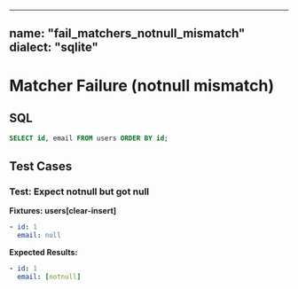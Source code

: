 ----
name: "fail_matchers_notnull_mismatch"
dialect: "sqlite"
----

# Matcher Failure (notnull mismatch)

## SQL
```sql
SELECT id, email FROM users ORDER BY id;
```

## Test Cases

### Test: Expect notnull but got null

**Fixtures: users[clear-insert]**
```yaml
- id: 1
  email: null
```

**Expected Results:**
```yaml
- id: 1
  email: [notnull]
```
